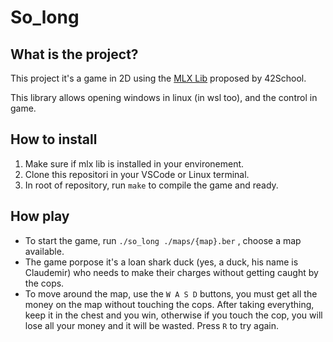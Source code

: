 # So_long

## What is the project?
This project it's a game in 2D using the [MLX Lib](https://harm-smits.github.io/42docs/libs/minilibx) 
proposed by 42School.

This library allows opening windows in linux (in wsl too), and the control in game.

## How to install
1. Make sure if mlx lib is installed in your environement.
2. Clone this repositori in your VSCode or Linux terminal.
3. In root of repository, run `make` to compile the game and ready.

## How play
- To start the game, run `./so_long ./maps/{map}.ber` , choose a map available.
- The game porpose it's a loan shark duck (yes, a duck, his name is Claudemir) 
who needs to make their charges without getting caught by the cops.
- To move around the map, use the `W A S D` buttons, you must get all the money on the map without touching the cops. After taking everything, keep it in the chest and you win, otherwise if you touch the cop, you will lose all your money and it will be wasted. Press `R` to try again.